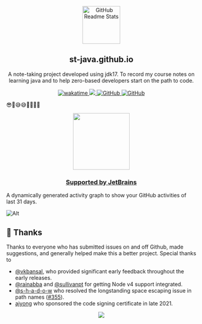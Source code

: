 <p align="center">
<img width="100px" src="https://res.cloudinary.com/anuraghazra/image/upload/v1594908242/logo_ccswme.svg" align="center" alt="GitHub Readme Stats" />

</p>

<h2 align="center">st-java.github.io</h2>
 <p align="center">A note-taking project developed using jdk17. To record my course notes on learning java and to help zero-based developers start on the path to code.</p>




  <p align="center">

<a href="https://wakatime.com/badge/user/2e3dbad1-9754-4463-8b48-badfed379466/project/ae6f11dd-8983-4dd4-8b5c-1d5761184d46">

<img src="https://wakatime.com/badge/user/2e3dbad1-9754-4463-8b48-badfed379466/project/ae6f11dd-8983-4dd4-8b5c-1d5761184d46.svg" alt="wakatime">
<img src="https://img.shields.io/github/commit-activity/w/wo1261931780/st-java.github.io?logoColor=%56ccf2&style=flat-square" >

<img src="https://img.shields.io/github/license/wo1261931780/st-java.github.io?style=flat-square" alt="GitHub"/>
<img src="https://img.shields.io/github/last-commit/wo1261931780/st-java.github.io?style=flat-square" alt="GitHub"/>


[//]: # (![GitHub commit activity &#40;branch&#41;]&#40;https://img.shields.io/github/commit-activity/w/wo1261931780/st-java.github.io?logoColor=%56ccf2&style=flat-square&#41;)

[//]: # (目前使用的技术，修改项目的图标，修改徽章颜色，补充没有的徽章，idea，vuejs，tool内部——idea，pycharm，webstorm，添加idea的证书感谢界面)
</a>

😎🙈😅😅👻👨‍💻💫

  </p>
<a href="https://jb.gg/OpenSourceSupport">
<p align="center">
    <img src="https://resources.jetbrains.com/storage/products/company/brand/logos/jb_beam.svg" height="150">
</p>
</a>
<h3 align="center"><a href="https://jb.gg/OpenSourceSupport">Supported by JetBrains</a></h3>
A dynamically generated activity graph to show your GitHub activities of last 31 days.


[//]: # (每个项目都带一个这个看板)
![Alt](https://repobeats.axiom.co/api/embed/45a614ea242e2cdb9bb06d089e86d2784c4fa8c8.svg "Repobeats analytics image")

[//]: # (贡献者需要定义)
## :pray: Thanks

Thanks to everyone who has submitted issues on and off Github, made suggestions, and generally helped make this a better project. Special thanks to

- [@vkbansal](https://github.com/vkbansal), who provided significant early feedback throughout the early releases.
- [@rainabba](https://github.com/rainabba) and [@sullivanpt](https://github.com/sullivanpt) for getting Node v4 support integrated.
- [@s-h-a-d-o-w](https://github.com/s-h-a-d-o-w) who resolved the longstanding space escaping issue in path names ([#355](https://github.com/coreybutler/nvm-windows/pull/355)).
- [ajyong](https://github.com/ajyong) who sponsored the code signing certificate in late 2021.

<div align="center">
<a href="https://github.com/wo1261931780/st-java.github.io/graphs/contributors">
  <img src="https://contrib.rocks/image?repo=wo1261931780/st-java.github.io" />
</a>
</div>

<br/>
